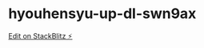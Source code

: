 # hyouhensyu-up-dl-swn9ax

[Edit on StackBlitz ⚡️](https://stackblitz.com/edit/hyouhensyu-up-dl-swn9ax)